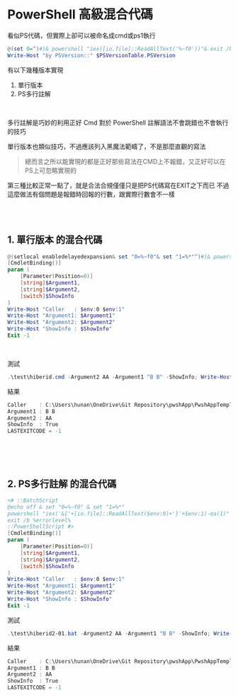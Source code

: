 PowerShell 高級混合代碼
===

看似PS代碼，但實際上卻可以被命名成cmd或ps1執行

```ps1
@(set 0=^)#)& powershell "iex([io.file]::ReadAllText('%~f0'))"& exit /b
Write-Host "by PSVersion::" $PSVersionTable.PSVersion

```

有以下幾種版本實現
1. 單行版本
2. PS多行註解

<br>

多行註解是巧妙的利用正好 Cmd 對於 PowerShell 註解語法不會跳錯也不會執行的技巧  
  
單行版本也類似技巧，不過應該列入黑魔法範疇了，不是那麼直觀的寫法  

> 總而言之所以能實現的都是正好那些寫法在CMD上不報錯，又正好可以在PS上可忽略實現的  

第三種比較正常一點了，就是合法合規僅僅只是把PS代碼寫在EXIT之下而已
不過這麼做法有個問題是報錯時回報的行數，跟實際行數會不一樣


<br><br>

## 1. 單行版本 的混合代碼
```ps1
@(setlocal enabledelayedexpansion& set "0=%~f0"& set "1=%*"^)#)& powershell "iex('&{#'+[io.file]::ReadAllText($env:0)+'}'+$env:1)-ea(1)"& exit /b !errorlevel!
[CmdletBinding()]
param (
    [Parameter(Position=0)]
    [string]$Argument1,
    [string]$Argument2,
    [switch]$ShowInfo
)
Write-Host "Caller   : $env:0 $env:1"
Write-Host "Argument1: $Argument1"
Write-Host "Argument2: $Argument2"
Write-Host "ShowInfo : $ShowInfo"
Exit -1

```

<br>

測試

```ps1
.\test\hiberid.cmd -Argument2 AA -Argument1 "B B" -ShowInfo; Write-Host " LASTEXITCODE = $LASTEXITCODE " -BackgroundColor DarkGreen
```

結果

```ps1
Caller    : C:\Users\hunan\OneDrive\Git Repository\pwshApp\PwshAppTemplate\test\hiberid.cmd -Argument2 AA -Argument1 "B B" -ShowInfo
Argument1 : B B
Argument2 : AA
ShowInfo  : True
LASTEXITCODE = -1
```



<br><br><br>

## 2. PS多行註解 的混合代碼

```ps1
<# ::BatchScript
@echo off & set "0=%~f0" & set "1=%*"
powershell "iex('&{'+[io.file]::ReadAllText($env:0)+'}'+$env:1)-ea(1)"
exit /b %errorlevel%
::PowerShellScript #>
[CmdletBinding()]
param (
    [Parameter(Position=0)]
    [string]$Argument1,
    [string]$Argument2,
    [switch]$ShowInfo
)
Write-Host "Caller   : $env:0 $env:1"
Write-Host "Argument1: $Argument1"
Write-Host "Argument2: $Argument2"
Write-Host "ShowInfo : $ShowInfo"
Exit -1

```

測試

```ps1
.\test\hiberid2-01.bat -Argument2 AA -Argument1 "B B" -ShowInfo; Write-Host " LASTEXITCODE = $LASTEXITCODE " -BackgroundColor DarkGreen
```

結果

```ps1
Caller    : C:\Users\hunan\OneDrive\Git Repository\pwshApp\PwshAppTemplate\test\hiberid.cmd -Argument2 AA -Argument1 "B B" -ShowInfo
Argument1 : B B
Argument2 : AA
ShowInfo  : True
LASTEXITCODE = -1
```
